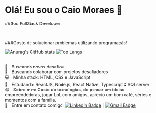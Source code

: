 
# Olá! Eu sou o Caio Moraes 👋

##Sou FullStack Developer

<br />

###Gosto de solucionar problemas utilizando programação!

<!--hide_border
**cmoraes5/cmoraes5** is a ✨ _special_ ✨ repository because its `README.md` (this file) appears on your GitHub profile.

Here are some ideas to get you started:

- 🔭 I’m currently working on ...
- 🌱 I’m currently learning ...
- 👯 I’m looking to collaborate on ...
- 🤔 I’m looking for help with ...
- 💬 Ask me about ...
- 📫 How to reach me: ...
- 😄 Pronouns: ele/dele
- ⚡ Fun fact: ...
-->

![Anurag's GitHub stats](https://github-readme-stats.vercel.app/api?username=cmoraes5&show_icons=true&title_color=f72585&text_color=4cc9f0&icon_color=bde0fe&bg_color=3a0ca3&hide_border=true)
![Top Langs](https://github-readme-stats.vercel.app/api/top-langs/?username=cmoraes5&layout=compact&langs_count=7&text_color=4cc9f0&bg_color=3a0ca3&hide_border=true)

<!--   [![Top Langs]<img height="180em" src="https://github-readme-stats.vercel.app/api/top-langs/?username=cmoraes5&layout=compact&langs_count=7&text_color=4cc9f0&bg_color=3a0ca3&hide_border=true"/> -->
<br/>:rocket: &nbsp; Buscando novos desafios
<br/> 🔭 &nbsp; Buscando colaborar com projetos desafiadores
<br/> :computer: &nbsp; Minha stack: HTML, CSS e JavaScript
<br /> :blue_book: &nbsp; Estudando: ReactJS, Node.js, React Native, Typescript & SQLserver
<br/> 😄 &nbsp; Sobre mim: Gosto de tecnologias, de pensar em ideias empreendedoras, jogar LoL com amigos, aprecio um bom café, séries e momentos com a família.
<br/> :email: &nbsp; Entre em contato comigo: [![Linkedin Badge](https://img.shields.io/badge/-CaioMoraes-blue?style=flat-square&logo=Linkedin&logoColor=white&link=https://https://www.linkedin.com/in/caio-moraes/)](https://www.linkedin.com/in/caio-moraes-3a27a2214/)
|
[![Gmail Badge](https://img.shields.io/badge/-moraescaio0502@gmail.com-c14438?style=flat-square&logo=Gmail&logoColor=white&link=mailto:moraescaio0502@gmail.com)](mailto:moraescaio0502@gmail.com)
